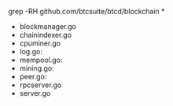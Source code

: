 
grep -RH github.com/btcsuite/btcd/blockchain *

* blockmanager.go
* chainindexer.go
* cpuminer.go
* log.go:
* mempool.go:
* mining.go:
* peer.go:
* rpcserver.go
* server.go
